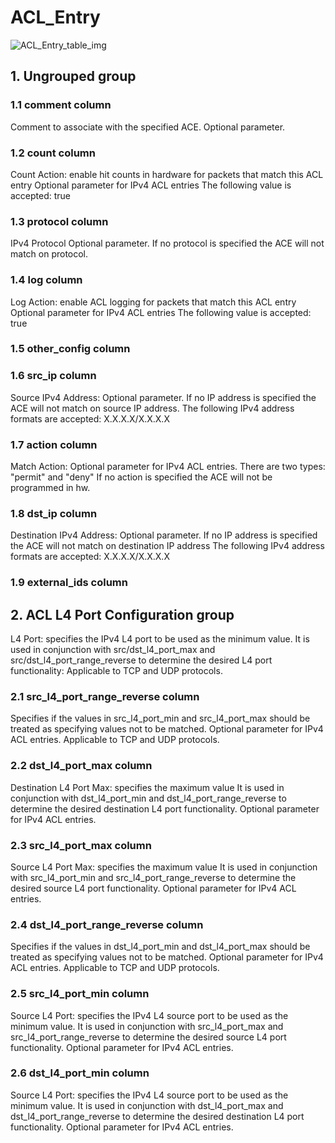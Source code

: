 # ACL_Entry

![ACL_Entry_table_img](http://www.plantuml.com/plantuml/img/0Qm0K_z0StHXSdHrRMmAT6zdPNHePN8WUmfZR65pSo11GqnVHMvqSdaAVGfeQMHb86DfScDiPGfeQMHb86rbRM9bSdCAR6LdPMva879fPsXq2cDlRdHfRdLlSo1iQMvb82qWF68-StHoRsvdF2zYFY1oPMPbScLkOsKAP6zqT6La86nfRcKWBI0yQJvtPM5hF2zfFY1oPMPbScLkOsKAPMvaR6LdPMva2a1bRcHrRMmA)

## 1. Ungrouped group

### 1.1 comment column

Comment to associate with the specified ACE. Optional parameter.

### 1.2 count column

Count Action: enable hit counts in hardware for packets that match this ACL
entry Optional parameter for IPv4 ACL entries The following value is accepted:
true

### 1.3 protocol column

IPv4 Protocol Optional parameter.  If no protocol is specified the ACE will not
match on protocol.

### 1.4 log column

Log Action: enable ACL logging for packets that match this ACL entry Optional
parameter for IPv4 ACL entries The following value is accepted: true

### 1.5 other_config column

### 1.6 src_ip column

Source IPv4 Address: Optional parameter.  If no IP address is specified the ACE
will not match on source IP address.  The following IPv4 address formats are
accepted: X.X.X.X/X.X.X.X

### 1.7 action column

Match Action: Optional parameter for IPv4 ACL entries. There are two types:
"permit" and "deny" If no action is specified the ACE will not be programmed in
hw.

### 1.8 dst_ip column

Destination IPv4 Address: Optional parameter.  If no IP address is specified the
ACE will not match on destination IP address  The following IPv4 address formats
are accepted: X.X.X.X/X.X.X.X

### 1.9 external_ids column

## 2. ACL L4 Port Configuration group

L4 Port: specifies the IPv4 L4 port to be used as the minimum value.  It is used
in conjunction with src/dst_l4_port_max and src/dst_l4_port_range_reverse to
determine the desired L4 port functionality:  Applicable to TCP and UDP
protocols.

### 2.1 src_l4_port_range_reverse column

Specifies if the values in src_l4_port_min and src_l4_port_max should be treated
as specifying values not to be matched. Optional parameter for IPv4 ACL entries.
Applicable to TCP and UDP protocols.

### 2.2 dst_l4_port_max column

Destination L4 Port Max: specifies the maximum value It is used in conjunction
with dst_l4_port_min and dst_l4_port_range_reverse to determine the desired
destination L4 port functionality.  Optional parameter for IPv4 ACL entries.

### 2.3 src_l4_port_max column

Source L4 Port Max: specifies the maximum value It is used in conjunction with
src_l4_port_min and src_l4_port_range_reverse to determine the desired source L4
port functionality.  Optional parameter for IPv4 ACL entries.

### 2.4 dst_l4_port_range_reverse column

Specifies if the values in dst_l4_port_min and dst_l4_port_max should be treated
as specifying values not to be matched. Optional parameter for IPv4 ACL entries.
Applicable to TCP and UDP protocols.

### 2.5 src_l4_port_min column

Source L4 Port: specifies the IPv4 L4 source port to be used as the minimum
value.  It is used in conjunction with src_l4_port_max and
src_l4_port_range_reverse to determine the desired source L4 port functionality.
Optional parameter for IPv4 ACL entries.

### 2.6 dst_l4_port_min column

Source L4 Port: specifies the IPv4 L4 source port to be used as the minimum
value.  It is used in conjunction with dst_l4_port_max and
dst_l4_port_range_reverse to determine the desired destination L4 port
functionality.  Optional parameter for IPv4 ACL entries.

